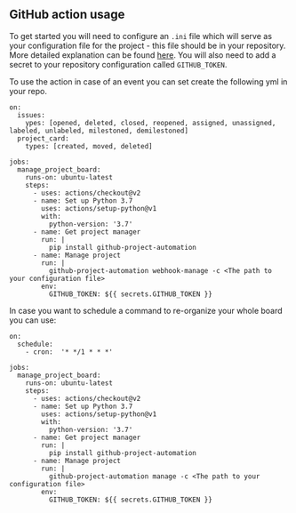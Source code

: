 ## GitHub action usage

To get started you will need to configure an `.ini` file which will serve as your configuration file for the project - this file should be in your repository.
More detailed explanation can be found [here](https://github.com/khulansoft/github-project-automation/blob/master/docs/ini_file.md).
You will also need to add a secret to your repository configuration called `GITHUB_TOKEN`.

To use the action in case of an event you can set create the following yml in your repo.
``` buildoutcfg
on:
  issues:
    ypes: [opened, deleted, closed, reopened, assigned, unassigned, labeled, unlabeled, milestoned, demilestoned]
  project_card:
    types: [created, moved, deleted]

jobs:
  manage_project_board:
    runs-on: ubuntu-latest
    steps:
      - uses: actions/checkout@v2
      - name: Set up Python 3.7
        uses: actions/setup-python@v1
        with:
          python-version: '3.7'
      - name: Get project manager
        run: |
          pip install github-project-automation
      - name: Manage project
        run: |
          github-project-automation webhook-manage -c <The path to your configuration file>
        env:
          GITHUB_TOKEN: ${{ secrets.GITHUB_TOKEN }}
```

In case you want to schedule a command to re-organize your whole board you can use:
``` buildoutcfg
on:
  schedule:
    - cron:  '* */1 * * *'

jobs:
  manage_project_board:
    runs-on: ubuntu-latest
    steps:
      - uses: actions/checkout@v2
      - name: Set up Python 3.7
        uses: actions/setup-python@v1
        with:
          python-version: '3.7'
      - name: Get project manager
        run: |
          pip install github-project-automation
      - name: Manage project
        run: |
          github-project-automation manage -c <The path to your configuration file>
        env:
          GITHUB_TOKEN: ${{ secrets.GITHUB_TOKEN }}
```
